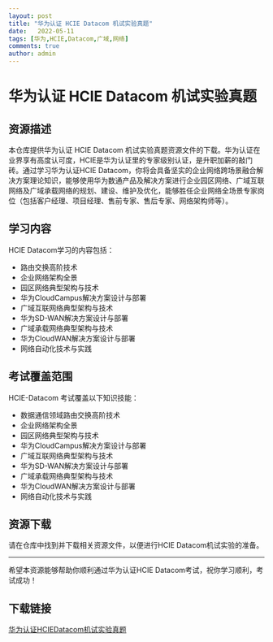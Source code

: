```yaml
---
layout: post
title: "华为认证 HCIE Datacom 机试实验真题"
date:   2022-05-11
tags: [华为,HCIE,Datacom,广域,网络]
comments: true
author: admin
---
```

# 华为认证 HCIE Datacom 机试实验真题

## 资源描述

本仓库提供华为认证 HCIE Datacom 机试实验真题资源文件的下载。华为认证在业界享有高度认可度，HCIE是华为认证里的专家级别认证，是升职加薪的敲门砖。通过学习华为认证HCIE Datacom，你将会具备坚实的企业网络跨场景融合解决方案理论知识，能够使用华为数通产品及解决方案进行企业园区网络、广域互联网络及广域承载网络的规划、建设、维护及优化，能够胜任企业网络全场景专家岗位（包括客户经理、项目经理、售前专家、售后专家、网络架构师等）。

## 学习内容

HCIE Datacom学习的内容包括：

- 路由交换高阶技术
- 企业网络架构全景
- 园区网络典型架构与技术
- 华为CloudCampus解决方案设计与部署
- 广域互联网络典型架构与技术
- 华为SD-WAN解决方案设计与部署
- 广域承载网络典型架构与技术
- 华为CloudWAN解决方案设计与部署
- 网络自动化技术与实践

## 考试覆盖范围

HCIE-Datacom 考试覆盖以下知识技能：

- 数据通信领域路由交换高阶技术
- 企业网络架构全景
- 园区网络典型架构与技术
- 华为CloudCampus解决方案设计与部署
- 广域互联网络典型架构与技术
- 华为SD-WAN解决方案设计与部署
- 广域承载网络典型架构与技术
- 华为CloudWAN解决方案设计与部署
- 网络自动化技术与实践

## 资源下载

请在仓库中找到并下载相关资源文件，以便进行HCIE Datacom机试实验的准备。

---

希望本资源能够帮助你顺利通过华为认证HCIE Datacom考试，祝你学习顺利，考试成功！

## 下载链接

[华为认证HCIEDatacom机试实验真题](https://pan.quark.cn/s/f099bf07d0c8)